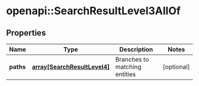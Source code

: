 # openapi::SearchResultLevel3AllOf


## Properties
Name | Type | Description | Notes
------------ | ------------- | ------------- | -------------
**paths** | [**array[SearchResultLevel4]**](search_result_level4.md) | Branches to matching entities | [optional] 


